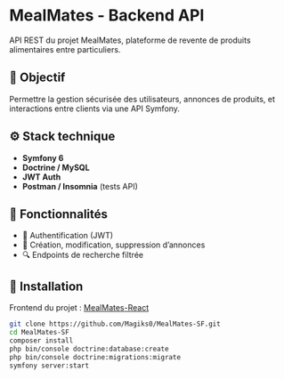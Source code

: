 # MealMates - Backend API

API REST du projet MealMates, plateforme de revente de produits alimentaires entre particuliers.

## 🧠 Objectif

Permettre la gestion sécurisée des utilisateurs, annonces de produits, et interactions entre clients via une API Symfony.

## ⚙️ Stack technique

- **Symfony 6**
- **Doctrine / MySQL**
- **JWT Auth**
- **Postman / Insomnia** (tests API)

## 📁 Fonctionnalités

- 🔐 Authentification (JWT)
- 📄 Création, modification, suppression d’annonces
- 🔍 Endpoints de recherche filtrée

## 🚀 Installation

Frontend du projet : [MealMates-React](https://github.com/Magiks0/MealMates-React)

```bash
git clone https://github.com/Magiks0/MealMates-SF.git
cd MealMates-SF
composer install
php bin/console doctrine:database:create
php bin/console doctrine:migrations:migrate
symfony server:start
